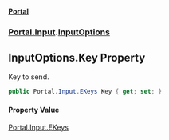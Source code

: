 #### [Portal](index.md 'index')
### [Portal.Input](Portal.Input.md 'Portal.Input').[InputOptions](InputOptions.md 'Portal.Input.InputOptions')

## InputOptions.Key Property

Key to send.

```csharp
public Portal.Input.EKeys Key { get; set; }
```

#### Property Value
[Portal.Input.EKeys](https://docs.microsoft.com/en-us/dotnet/api/Portal.Input.EKeys 'Portal.Input.EKeys')